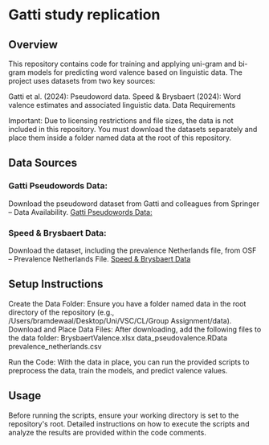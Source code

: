 # Gatti study replication

## Overview

This repository contains code for training and applying uni-gram and bi-gram models for predicting word valence based on linguistic data. The project uses datasets from two key sources:

Gatti et al. (2024): Pseudoword data.
Speed & Brysbaert (2024): Word valence estimates and associated linguistic data.
Data Requirements

Important: Due to licensing restrictions and file sizes, the data is not included in this repository. You must download the datasets separately and place them inside a folder named data at the root of this repository.

## Data Sources

### Gatti Pseudowords Data:
Download the pseudoword dataset from Gatti and colleagues from Springer – Data Availability.
[Gatti Pseudowords Data:](https://link-springer-com.tilburguniversity.idm.oclc.org/article/10.3758/s13423-024-02487-3#data-availability)


### Speed & Brysbaert Data:
Download the dataset, including the prevalence Netherlands file, from OSF – Prevalence Netherlands File.
[Speed & Brysbaert Data](https://osf.io/jex9n)


## Setup Instructions

Create the Data Folder:
Ensure you have a folder named data in the root directory of the repository (e.g., /Users/bramdewaal/Desktop/Uni/VSC/CL/Group Assignment/data).
Download and Place Data Files:
After downloading, add the following files to the data folder:
BrysbaertValence.xlsx
data_pseudovalence.RData
prevalence_netherlands.csv

Run the Code:
With the data in place, you can run the provided scripts to preprocess the data, train the models, and predict valence values.

## Usage
Before running the scripts, ensure your working directory is set to the repository's root. Detailed instructions on how to execute the scripts and analyze the results are provided within the code comments.
